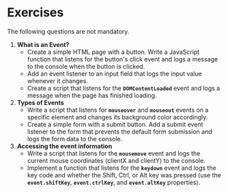 # Exercises
The following questions are not mandatory.

1. **What is an Event?**
    - Create a simple HTML page with a button. Write a JavaScript function that listens for the button's click event and logs a message to the console when the button is clicked.
    - Add an event listener to an input field that logs the input value whenever it changes.
    - Create a script that listens for the **`DOMContentLoaded`** event and logs a message when the page has finished loading.
2. **Types of Events**
    - Write a script that listens for **`mouseover`** and **`mouseout`** events on a specific element and changes its background color accordingly.
    - Create a simple form with a submit button. Add a submit event listener to the form that prevents the default form submission and logs the form data to the console.
3. **Accessing the event information**
    - Write a script that listens for the **`mousemove`** event and logs the current mouse coordinates (clientX and clientY) to the console.
    - Implement a function that listens for the **`keydown`** event and logs the key code and whether the Shift, Ctrl, or Alt key was pressed (use the **`event.shiftKey`**, **`event.ctrlKey`**, and **`event.altKey`** properties).